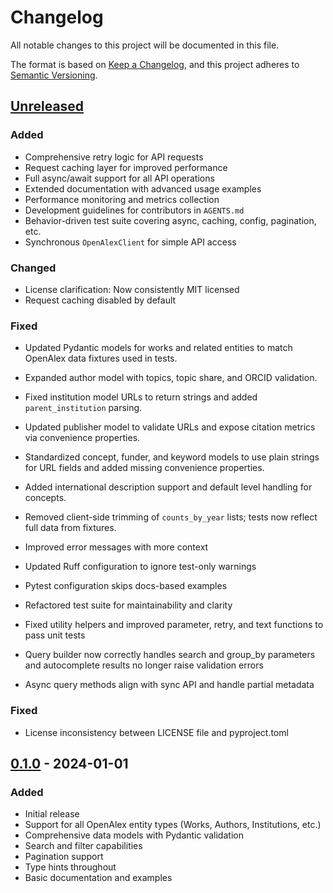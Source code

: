 # Changelog

All notable changes to this project will be documented in this file.

The format is based on [Keep a Changelog](https://keepachangelog.com/en/1.0.0/),
and this project adheres to [Semantic Versioning](https://semver.org/spec/v2.0.0.html).

## [Unreleased]

### Added
- Comprehensive retry logic for API requests
- Request caching layer for improved performance
- Full async/await support for all API operations
- Extended documentation with advanced usage examples
- Performance monitoring and metrics collection
- Development guidelines for contributors in `AGENTS.md`
- Behavior-driven test suite covering async, caching, config, pagination, etc.
- Synchronous ``OpenAlexClient`` for simple API access

### Changed
- License clarification: Now consistently MIT licensed
- Request caching disabled by default

### Fixed
- Updated Pydantic models for works and related entities to match OpenAlex data
  fixtures used in tests.
- Expanded author model with topics, topic share, and ORCID validation.
- Fixed institution model URLs to return strings and added ``parent_institution`` parsing.
- Updated publisher model to validate URLs and expose citation metrics via
  convenience properties.
- Standardized concept, funder, and keyword models to use plain strings for URL
  fields and added missing convenience properties.
- Added international description support and default level handling for
  concepts.
- Removed client-side trimming of ``counts_by_year`` lists; tests now reflect
  full data from fixtures.
- Improved error messages with more context
- Updated Ruff configuration to ignore test-only warnings
- Pytest configuration skips docs-based examples
- Refactored test suite for maintainability and clarity

- Fixed utility helpers and improved parameter, retry, and text functions to
  pass unit tests
- Query builder now correctly handles search and group_by parameters
  and autocomplete results no longer raise validation errors
- Async query methods align with sync API and handle partial metadata

### Fixed
- License inconsistency between LICENSE file and pyproject.toml

## [0.1.0] - 2024-01-01

### Added
- Initial release
- Support for all OpenAlex entity types (Works, Authors, Institutions, etc.)
- Comprehensive data models with Pydantic validation
- Search and filter capabilities
- Pagination support
- Type hints throughout
- Basic documentation and examples

[Unreleased]: https://github.com/b-vitamins/openalex-python/compare/v0.1.0...HEAD
[0.1.0]: https://github.com/b-vitamins/openalex-python/releases/tag/v0.1.0
